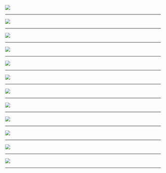 
![](Docker/T1.PNG)

_________________________________________________________________________________________________________________________________


![](Docker/T2.PNG)

_________________________________________________________________________________________________________________________________

![](Docker/T3.PNG)

_________________________________________________________________________________________________________________________________

![](Docker/T4.PNG)


_________________________________________________________________________________________________________________________________

![](Docker/T5.PNG)

_________________________________________________________________________________________________________________________________

![](Docker/T6.PNG)

_________________________________________________________________________________________________________________________________

![](Docker/T7.PNG)

_________________________________________________________________________________________________________________________________

![](Docker/T8.PNG)

_________________________________________________________________________________________________________________________________

![](Docker/T9.PNG)

_________________________________________________________________________________________________________________________________

![](Docker/T10.PNG)

_________________________________________________________________________________________________________________________________

![](Docker/T11.PNG)

________________________________________________________________________________________________________________________________

![](Docker/T12.PNG)

_________________________________________________________________________________________________________________________________

